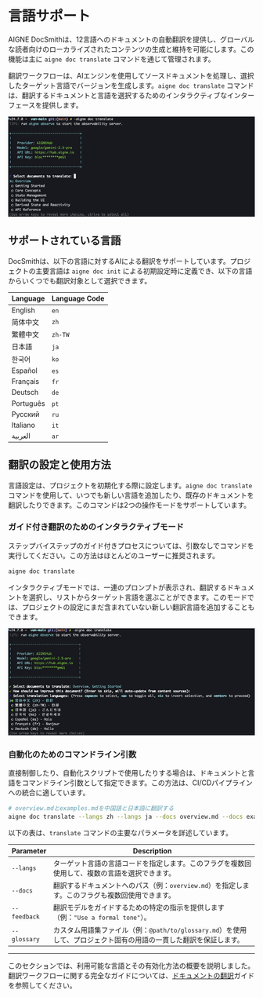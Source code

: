# 言語サポート

AIGNE DocSmithは、12言語へのドキュメントの自動翻訳を提供し、グローバルな読者向けのローカライズされたコンテンツの生成と維持を可能にします。この機能は主に `aigne doc translate` コマンドを通じて管理されます。

翻訳ワークフローは、AIエンジンを使用してソースドキュメントを処理し、選択したターゲット言語でバージョンを生成します。`aigne doc translate` コマンドは、翻訳するドキュメントと言語を選択するためのインタラクティブなインターフェースを提供します。

![インタラクティブなドキュメント翻訳フロー](../assets/screenshots/doc-translate.png)

## サポートされている言語

DocSmithは、以下の言語に対するAIによる翻訳をサポートしています。プロジェクトの主要言語は `aigne doc init` による初期設定時に定義でき、以下の言語からいくつでも翻訳対象として選択できます。

| Language | Language Code |
|---|---|
| English | `en` |
| 简体中文 | `zh` |
| 繁體中文 | `zh-TW` |
| 日本語 | `ja` |
| 한국어 | `ko` |
| Español | `es` |
| Français | `fr` |
| Deutsch | `de` |
| Português | `pt` |
| Русский | `ru` |
| Italiano | `it` |
| العربية | `ar` |

## 翻訳の設定と使用方法

言語設定は、プロジェクトを初期化する際に設定します。`aigne doc translate` コマンドを使用して、いつでも新しい言語を追加したり、既存のドキュメントを翻訳したりできます。このコマンドは2つの操作モードをサポートしています。

### ガイド付き翻訳のためのインタラクティブモード

ステップバイステップのガイド付きプロセスについては、引数なしでコマンドを実行してください。この方法はほとんどのユーザーに推奨されます。

```bash Interactive Translation icon=lucide:wand
aigne doc translate
```

インタラクティブモードでは、一連のプロンプトが表示され、翻訳するドキュメントを選択し、リストからターゲット言語を選ぶことができます。このモードでは、プロジェクトの設定にまだ含まれていない新しい翻訳言語を追加することもできます。

![翻訳対象言語の選択](../assets/screenshots/doc-translate-langs.png)

### 自動化のためのコマンドライン引数

直接制御したり、自動化スクリプトで使用したりする場合は、ドキュメントと言語をコマンドライン引数として指定できます。この方法は、CI/CDパイプラインへの統合に適しています。

```bash Command Example icon=lucide:terminal
# overview.mdとexamples.mdを中国語と日本語に翻訳する
aigne doc translate --langs zh --langs ja --docs overview.md --docs examples.md
```

以下の表は、`translate` コマンドの主要なパラメータを詳述しています。

| Parameter | Description |
|---|---|
| `--langs` | ターゲット言語の言語コードを指定します。このフラグを複数回使用して、複数の言語を選択できます。 |
| `--docs` | 翻訳するドキュメントへのパス（例：`overview.md`）を指定します。このフラグも複数回使用できます。 |
| `--feedback` | 翻訳モデルをガイドするための特定の指示を提供します（例：`"Use a formal tone"`）。 |
| `--glossary` | カスタム用語集ファイル（例：`@path/to/glossary.md`）を使用して、プロジェクト固有の用語の一貫した翻訳を保証します。 |

---

このセクションでは、利用可能な言語とその有効化方法の概要を説明しました。翻訳ワークフローに関する完全なガイドについては、[ドキュメントの翻訳](./features-translate-documentation.md)ガイドを参照してください。